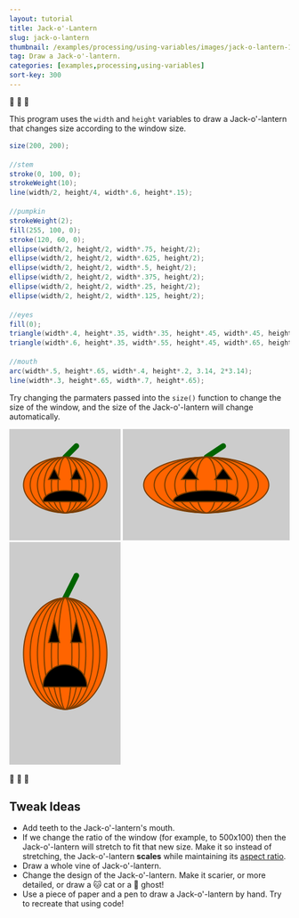 ```yaml
---
layout: tutorial
title: Jack-o'-Lantern
slug: jack-o-lantern
thumbnail: /examples/processing/using-variables/images/jack-o-lantern-1.png
tag: Draw a Jack-o'-lantern.
categories: [examples,processing,using-variables]
sort-key: 300
---
```


:jack_o_lantern: 🎃 :jack_o_lantern:

This program uses the `width` and `height` variables to draw a Jack-o'-lantern that changes size according to the window size.

```java
size(200, 200);

//stem
stroke(0, 100, 0);
strokeWeight(10);
line(width/2, height/4, width*.6, height*.15);

//pumpkin
strokeWeight(2);
fill(255, 100, 0);
stroke(120, 60, 0);
ellipse(width/2, height/2, width*.75, height/2);
ellipse(width/2, height/2, width*.625, height/2);
ellipse(width/2, height/2, width*.5, height/2);
ellipse(width/2, height/2, width*.375, height/2);
ellipse(width/2, height/2, width*.25, height/2);
ellipse(width/2, height/2, width*.125, height/2);

//eyes
fill(0);
triangle(width*.4, height*.35, width*.35, height*.45, width*.45, height*.45);
triangle(width*.6, height*.35, width*.55, height*.45, width*.65, height*.45);

//mouth
arc(width*.5, height*.65, width*.4, height*.2, 3.14, 2*3.14);
line(width*.3, height*.65, width*.7, height*.65);

```

Try changing the parmaters passed into the `size()` function to change the size of the window, and the size of the Jack-o'-lantern will change automatically.

![🎃](/examples/processing/using-variables/images/jack-o-lantern-2.png) ![🎃](/examples/processing/using-variables/images/jack-o-lantern-3.png) ![🎃](/examples/processing/using-variables/images/jack-o-lantern-4.png)

🎃 :jack_o_lantern: 🎃

## Tweak Ideas

- Add teeth to the Jack-o'-lantern's mouth.
- If we change the ratio of the window (for example, to 500x100) then the Jack-o'-lantern will stretch to fit that new size. Make it so instead of stretching, the Jack-o'-lantern **scales** while maintaining its [aspect ratio](https://en.wikipedia.org/wiki/Aspect_ratio_(image)). 
- Draw a whole vine of Jack-o'-lantern.
- Change the design of the Jack-o'-lantern. Make it scarier, or more detailed, or draw a :cat: cat or a :ghost: ghost!
- Use a piece of paper and a pen to draw a Jack-o'-lantern by hand. Try to recreate that using code!
